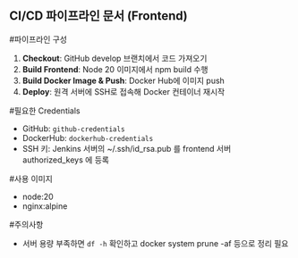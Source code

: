 ## CI/CD 파이프라인 문서 (Frontend)

#파이프라인 구성
1. **Checkout**: GitHub develop 브랜치에서 코드 가져오기
2. **Build Frontend**: Node 20 이미지에서 npm build 수행
3. **Build Docker Image & Push**: Docker Hub에 이미지 push
4. **Deploy**: 원격 서버에 SSH로 접속해 Docker 컨테이너 재시작

#필요한 Credentials
- GitHub: `github-credentials`
- DockerHub: `dockerhub-credentials`
- SSH 키: Jenkins 서버의 ~/.ssh/id_rsa.pub 를 frontend 서버 authorized_keys 에 등록

#사용 이미지
- node:20
- nginx:alpine

#주의사항
- 서버 용량 부족하면 `df -h` 확인하고 docker system prune -af 등으로 정리 필요
